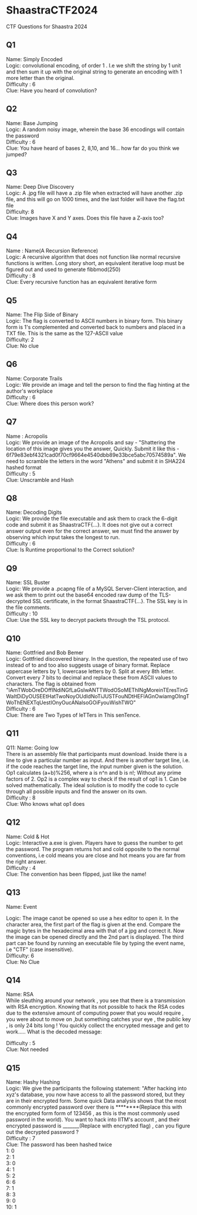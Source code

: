 # ShaastraCTF2024
CTF Questions for Shaastra 2024

## Q1
Name: Simply Encoded  <br />
Logic: convolutional encoding, of order 1 . I.e we shift the string by 1 unit and then sum it up with the original string to generate an encoding with 1 more letter than the original. <br />
Difficulty : 6 <br />
Clue: Have you heard of convolution? <br />


## Q2
Name: Base Jumping <br />
Logic: A random noisy image, wherein the base 36 encodings will contain the password <br />
Difficulty : 6 <br />
Clue: You have heard of bases 2, 8,10, and 16... how far do you think we jumped? <br />


## Q3
Name: Deep Dive Discovery <br />
Logic: A .jpg file will have a .zip file when extracted will have another .zip file, and this will go on 1000 times, and the last folder will have the flag.txt file <br />
Difficulty: 8 <br />
Clue: Images have X and Y axes. Does this file have a Z-axis too? <br />


## Q4
Name : Name(A Recursion Reference) <br />
Logic: A recursive algorithm that does not function like normal recursive functions is written. Long story short, an equivalent iterative loop must be figured out and used to generate fibbmod(250) <br />
Difficulty : 8 <br />
Clue: Every recursive function has an equivalent iterative form <br />


## Q5
Name: The Flip Side of Binary <br />
Logic: The flag is converted to ASCII numbers in binary form. This binary form is 1's complemented and converted back to numbers and placed in a TXT file. This is the same as the 127-ASCII value <br />
Difficulty: 2  <br />
Clue: No clue <br />


## Q6
Name: Corporate Trails <br />
Logic: We provide an image and tell the person to find the flag hinting at the author's workplace <br />
Difficulty : 6 <br />
Clue: Where does this person work? <br />


## Q7
Name : Acropolis <br />
Logic: We provide an image of the Acropolis and say - "Shattering the location of this image gives you the answer, Quickly. Submit it like this - 6f79e83ebf4321cad0f70cf9664e4540dbb89e33bce5abc70574589a". We need to scramble the letters in the word "Athens" and submit it in SHA224 hashed format<br />
Difficulty : 5 <br />
Clue: Unscramble and Hash <br />


## Q8
Name: Decoding Digits <br />
Logic: We provide the file executable and ask them to crack the 6-digit code and submit it as ShaastraCTF{...}. It does not give out a correct answer output even for the correct answer, we must find the answer by observing which input takes the longest to run. <br />
Difficulty : 6 <br />
Clue: Is Runtime proportional to the Correct solution? <br />


## Q9
Name: SSL Buster <br />
Logic: We provide a .pcapng file of a MySQL Server-Client interaction, and we ask them to print out the base64 encoded raw dump of the TLS-decrypted SSL certificate, in the format ShaastraCTF{...}. The SSL key is in the file comments. <br />
Difficulty : 10 <br />
Clue: Use the SSL key to decrypt packets through the TSL protocol. <br />


## Q10
Name: Gottfried and Bob Bemer <br />
Logic: Gottfried discovered binary. In the question, the repeated use of two instead of to and too also suggests usage of binary format. Replace uppercase letters by 1, lowercase letters by 0. Split at every 8th letter. Convert every 7 bits to decimal and replace these from ASCII values to characters. The flag is obtained from "iAmTWobOreDOffINdiNGfLaGsIwANTTWodOSoMEThINgMoreinTEresTinGWaItDiDyOUSEEtHatTwoNoyOUdIdNoTiJUSTFouNDtHEFlAGnOwiamgOIngTWoThENEXTqUestIOnyOucANalsoGOiFyouWishTWO"
 <br />
Difficulty : 6 <br />
Clue: There are Two Types of leTTers in This senTence. <br />

## Q11
Q11: 
Name: Going low <br />
There is an assembly file that participants must download. Inside there is a line to give a particular number as input. And there is another target line, i.e. if the code reaches the target line, the input number given is the solution. Op1 calculates (a+b)%256, where a is n^n and b is n!; Without any prime factors of 2. Op2 is a complex way to check if the result of op1 is 1. Can be solved mathematically.
The ideal solution is to modify the code to cycle through all possible inputs and find the answer on its own. <br />
Difficulty : 8 <br />
Clue: Who knows what op1 does<br />

## Q12
Name: Cold & Hot<br />
Logic: Interactive a.exe is given. Players have to guess the number to get the password. The program returns hot and cold opposite to the normal conventions, i.e cold means you are close and hot means you are far from the right answer.<br />
Difficulty : 4 <br />
Clue: The convention has been flipped, just like the name! <br />

## Q13
Name: Event<br />

Logic: The image canot be opened so use a hex editor to open it. In the character area, the first part of the flag is given at the end. Compare the magic bytes in the hexadecimal area with that of a jpg and correct it. Now the image can be opened directly and the 2nd part is displayed. The third part can be found by running an executable file by typing the event name, i.e "CTF" (case insensitive).
<br />
Difficulty: 6<br />
Clue: No Clue<br />

## Q14
Name: RSA<br />
While sleuthing around your network , you see that there is a transmission with RSA encryption. Knowing that its not possible to hack the RSA codes due to the extensive amount of computing power that you would require , you were about to move on ,but something catches your eye , the public key , is only 24 bits long ! You quickly collect the encrypted message and get to work..... What is the decoded message:<br />

Difficulty : 5<br />
Clue: Not needed<br />

## Q15
Name: Hashy Hashing <br />
Logic: We give the participants the following statement: "After hacking into xyz's database, you now have access to all the password stored, but they are in their encrypted form. Some quick Data analysis shows that the most commonly encrypted password over there is ********(Replace this with the encrypted form form of 123456 , as this is the most commonly used password in the world). You want to hack into IITM's account , and their encrypted password is _______(Replace with encrypted flag) , can you figure out the decrypted password ?  <br />
Difficulty : 7<br />
Clue: The password has been hashed twice<br />
1: 0 <br />
2: 1 <br />
3: 0 <br />
4: 1 <br />
5: 2 <br />
6: 6 <br />
7: 1 <br />
8: 3 <br />
9: 0 <br />
10: 1 <br />
